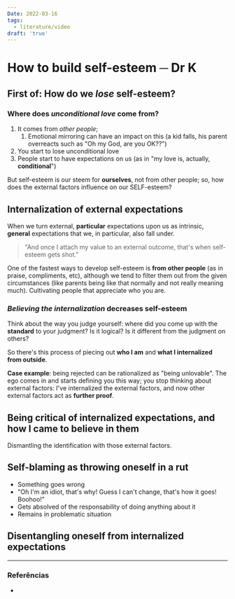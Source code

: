 ```yaml
---
Date: 2022-03-16
tags:
  - literature/video
draft: 'true'
---
```

# How to build self-esteem ─ Dr K
## First of: How do we *lose* self-esteem?
### Where does *unconditional love* come from?
1. It comes from *other people*;
	1. Emotional mirroring can have an impact on this (a kid falls, his parent overreacts such as "Oh my God, are you OK??")
2. You start to lose unconditional love
3. People start to have expectations on us (as in "my love is, actually, **conditional**")

But self-esteem is our steem for **ourselves**, not from other people; so, how does the external factors influence on our SELF-esteem?

## Internalization of external expectations
When we turn external, **particular** expectations upon us as intrinsic, **general** expectations that we, in particular, also fall under. 
> "And once I attach my value to an external outcome, that's when self-esteem gets shot."

One of the fastest ways to develop self-esteem is **from other people** (as in praise, compliments, etc), although we tend to filter them out from the given circumstances (like parents being like that normally and not really meaning much). Cultivating people that appreciate who you are. 

### *Believing the internalization* decreases self-esteem
Think about the way you judge yourself: where did you come up with the **standard** to your judgment? Is it logical? Is it different from the judgment on others? 

So there's this process of piecing out **who I am** and **what I internalized from outside**. 

**Case example**: being rejected can be rationalized as "being unlovable". The ego comes in and starts defining you this way; you stop thinking about external factors: I've internalized the external factors, and now other external factors act as **further proof**. 

## Being critical of internalized expectations, and how I came to believe in them
Dismantling the identification with those external factors.

## Self-blaming as throwing oneself in a rut
- Something goes wrong
- "Oh I'm an idiot, that's why! Guess I can't change, that's how it goes! Boohoo!"
- Gets absolved of the responsability of doing anything about it
- Remains in problematic situation

## Disentangling oneself from internalized expectations

---
### Referências
- 